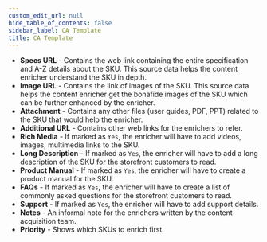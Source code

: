 ```yaml
---
custom_edit_url: null
hide_table_of_contents: false
sidebar_label: CA Template
title: CA Template
---
```


* **Specs URL** - Contains the web link containing the entire specification and A-Z details about the SKU. This source data helps the content enricher understand the SKU in depth.
* **Image URL** - Contains the link of images of the SKU. This source data helps the content enricher get the bonafide images of the SKU which can be further enhanced by the enricher.
* **Attachment** - Contains any other files (user guides, PDF, PPT) related to the SKU that would help the enricher.
* **Additional URL** - Contains other web links for the enrichers to refer.
* **Rich Media** - If marked as `Yes`, the enricher will have to add videos, images, multimedia links to the SKU.
* **Long Description** - If marked as `Yes`, the enricher will have to add a long description of the SKU for the storefront customers to read.
* **Product Manual** - If marked as `Yes`, the enricher will have to create a product manual for the SKU.
* **FAQs** - If marked as `Yes`, the enricher will have to create a list of commonly asked questions for the storefront customers to read.
* **Support** - If marked as `Yes`, the enricher will have to add support details.
* **Notes** - An informal note for the enrichers written by the content acquisition team.
* **Priority** - Shows which SKUs to enrich first.